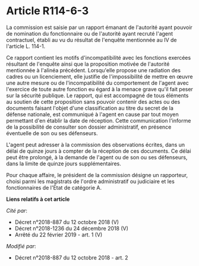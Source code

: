 # Article R114-6-3

La commission est saisie par un rapport émanant de l'autorité ayant pouvoir de nomination du fonctionnaire ou de l'autorité
ayant recruté l'agent contractuel, établi au vu du résultat de l'enquête mentionnée au IV de l'article L. 114-1.

Ce rapport contient les motifs d'incompatibilité avec les fonctions exercées résultant de l'enquête ainsi que la proposition
motivée de l'autorité mentionnée à l'alinéa précédent. Lorsqu'elle propose une radiation des cadres ou un licenciement, elle
justifie de l'impossibilité de mettre en œuvre une autre mesure ou de l'incompatibilité du comportement de l'agent avec
l'exercice de toute autre fonction eu égard à la menace grave qu'il fait peser sur la sécurité publique. Le rapport, qui est
accompagné de tous éléments au soutien de cette proposition sans pouvoir contenir des actes ou des documents faisant l'objet
d'une classification au titre du secret de la défense nationale, est communiqué à l'agent en cause par tout moyen permettant
d'en établir la date de réception. Cette communication l'informe de la possibilité de consulter son dossier administratif, en
présence éventuelle de son ou ses défenseurs.

L'agent peut adresser à la commission des observations écrites, dans un délai de quinze jours à compter de la réception de
ces documents. Ce délai peut être prolongé, à la demande de l'agent ou de son ou ses défenseurs, dans la limite de quinze
jours supplémentaires.

Pour chaque affaire, le président de la commission désigne un rapporteur, choisi parmi les magistrats de l'ordre
administratif ou judiciaire et les fonctionnaires de l'Etat de catégorie A.

**Liens relatifs à cet article**

_Cité par_:

  - Décret n°2018-887 du 12 octobre 2018 (V)
  - Décret n°2018-1236 du 24 décembre 2018 (V)
  - Arrêté du 22 février 2019 - art. 1 (V)

_Modifié par_:

  - Décret n°2018-887 du 12 octobre 2018 - art. 2
